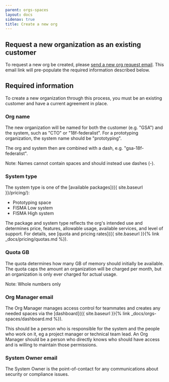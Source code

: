 ```yaml
---
parent: orgs-spaces
layout: docs
sidenav: true
title: Create a new org
---
```


## Request a new organization as an existing customer

To request a new org be created, please [send a new org request email](mailto:cloud-gov-inquiries@gsa.gov,cloud-gov-support@gsa.gov?subject=New%20Org%20Request&body=System%20name%20(e.g.%20gsa-18f-federalist)%3A%20%0ASystem%20type%3A%20Prototyping%2C%20FISMA%20Low%2C%20FISMA%20Moderate%0AQuota%3A%20%23GB%0AOrg%20manager%20email%20(project%20manager%20or%20technical%20POC)%3A%20%0ASystem%20owner%20email%20(security%2Fcompliance%20POC)%3A). This email link will pre-populate the required information described below.

## Required information

To create a new organization through this process, you must be an existing customer and have a current agreement in place.

### Org name

The new organization will be named for both the customer (e.g. "GSA") and the system, such as "CTO" or "18f-federalist". For a prototyping organization, the system name should be "prototyping".

The org and system then are combined with a dash, e.g. "gsa-18f-federalist".

Note: Names cannot contain spaces and should instead use dashes (-).

### System type

The system type is one of the [available packages]({{ site.baseurl }}/pricing/):

- Prototyping space
- FISMA Low system
- FISMA High system

The package and system type reflects the org's intended use and determines price, features, allowable usage, available services, and level of support. For details, see [quota and pricing rates]({{ site.baseurl }}{% link _docs/pricing/quotas.md %}).

### Quota GB

The quota determines how many GB of memory should initially be available. The quota caps the amount an organization will be charged per month, but an organization is only ever charged for actual usage.

Note: Whole numbers only

### Org Manager email

The Org Manager manages access control for teammates and creates any needed spaces via the [dashboard]({{ site.baseurl }}{% link _docs/orgs-spaces/dashboard.md %}).

This should be a person who is responsible for the system and the people who work on it, eg a project manager or technical team lead. An Org Manager should be a person who directly knows who should have access and is willing to maintain those permissions.

### System Owner email

The System Owner is the point-of-contact for any communications about security or compliance issues.
